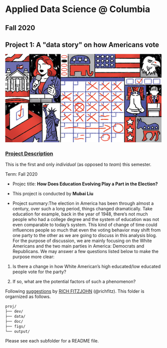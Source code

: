 # Applied Data Science @ Columbia
## Fall 2020
## Project 1: A "data story" on how Americans vote

<img src="figs/title1.jpeg" width="500">

### [Project Description](doc/Proj1_desc.md)
This is the first and only *individual* (as opposed to *team*) this semester. 

Term: Fall 2020

+ Projec title: **How Does Education Evolving Play a Part in the Election?**
+ This project is conducted by **Mubai Liu**

+ Project summary:The election in America has been through almost a century, over such a long period, things changed dramatically. Take education for example, back in the year of 1948, there’s not much people who had a college degree and the system of education was not even comparable to today’s system. This kind of change of time could influences people so much that even the voting behavior may shift from one party to the other as we are going to discuss in this analysis blog. For the purpose of discussion, we are mainly focusing on the White Americans and the two main parties in America: Democrats and Republicans. We may answer a few questions listed below to make the purpose more clear:

1. Is there a change in how White American’s high educated/low educated people vote for the party?

2. If so, what are the potential factors of such a phenomenon?


Following [suggestions](http://nicercode.github.io/blog/2013-04-05-projects/) by [RICH FITZJOHN](http://nicercode.github.io/about/#Team) (@richfitz). This folder is orgarnized as follows.

```
proj/
├── dev/
├── data/
├── doc/
├── figs/
└── output/
```

Please see each subfolder for a README file.
